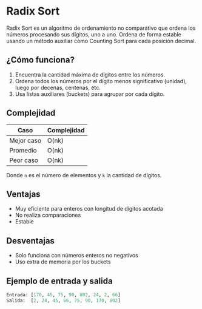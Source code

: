 # Radix Sort

Radix Sort es un algoritmo de ordenamiento no comparativo que ordena los números procesando sus dígitos, uno a uno. Ordena de forma estable usando un método auxiliar como Counting Sort para cada posición decimal.

##  ¿Cómo funciona?

1. Encuentra la cantidad máxima de dígitos entre los números.
2. Ordena todos los números por el dígito menos significativo (unidad), luego por decenas, centenas, etc.
3. Usa listas auxiliares (buckets) para agrupar por cada dígito.

##  Complejidad

| Caso         | Complejidad |
|--------------|-------------|
| Mejor caso   | O(nk)       |
| Promedio     | O(nk)       |
| Peor caso    | O(nk)       |

Donde `n` es el número de elementos y `k` la cantidad de dígitos.

##  Ventajas

- Muy eficiente para enteros con longitud de dígitos acotada
- No realiza comparaciones
- Estable

##  Desventajas

- Solo funciona con números enteros no negativos
- Uso extra de memoria por los buckets

##  Ejemplo de entrada y salida

```python
Entrada: [170, 45, 75, 90, 802, 24, 2, 66]
Salida:  [2, 24, 45, 66, 75, 90, 170, 802]
